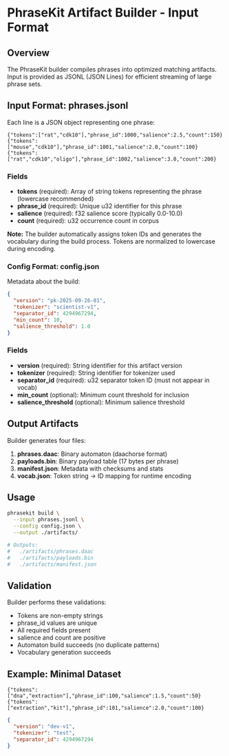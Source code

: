 # PhraseKit Artifact Builder - Input Format

## Overview

The PhraseKit builder compiles phrases into optimized matching artifacts. Input is provided as JSONL (JSON Lines) for efficient streaming of large phrase sets.

## Input Format: phrases.jsonl

Each line is a JSON object representing one phrase:

```jsonl
{"tokens":["rat","cdk10"],"phrase_id":1000,"salience":2.5,"count":150}
{"tokens":["mouse","cdk10"],"phrase_id":1001,"salience":2.0,"count":100}
{"tokens":["rat","cdk10","oligo"],"phrase_id":1002,"salience":3.0,"count":200}
```

### Fields

- **tokens** (required): Array of string tokens representing the phrase (lowercase recommended)
- **phrase_id** (required): Unique u32 identifier for this phrase
- **salience** (required): f32 salience score (typically 0.0-10.0)
- **count** (required): u32 occurrence count in corpus

**Note:** The builder automatically assigns token IDs and generates the vocabulary during the build process. Tokens are normalized to lowercase during encoding.

### Config Format: config.json

Metadata about the build:

```json
{
  "version": "pk-2025-09-26-01",
  "tokenizer": "scientist-v1",
  "separator_id": 4294967294,
  "min_count": 10,
  "salience_threshold": 1.0
}
```

### Fields

- **version** (required): String identifier for this artifact version
- **tokenizer** (required): String identifier for tokenizer used
- **separator_id** (required): u32 separator token ID (must not appear in vocab)
- **min_count** (optional): Minimum count threshold for inclusion
- **salience_threshold** (optional): Minimum salience threshold

## Output Artifacts

Builder generates four files:

1. **phrases.daac**: Binary automaton (daachorse format)
2. **payloads.bin**: Binary payload table (17 bytes per phrase)
3. **manifest.json**: Metadata with checksums and stats
4. **vocab.json**: Token string → ID mapping for runtime encoding

## Usage

```bash
phrasekit build \
  --input phrases.jsonl \
  --config config.json \
  --output ./artifacts/

# Outputs:
#   ./artifacts/phrases.daac
#   ./artifacts/payloads.bin
#   ./artifacts/manifest.json
```

## Validation

Builder performs these validations:

- Tokens are non-empty strings
- phrase_id values are unique
- All required fields present
- salience and count are positive
- Automaton build succeeds (no duplicate patterns)
- Vocabulary generation succeeds

## Example: Minimal Dataset

```jsonl
{"tokens":["dna","extraction"],"phrase_id":100,"salience":1.5,"count":50}
{"tokens":["extraction","kit"],"phrase_id":101,"salience":2.0,"count":100}
```

```json
{
  "version": "dev-v1",
  "tokenizer": "test",
  "separator_id": 4294967294
}
```